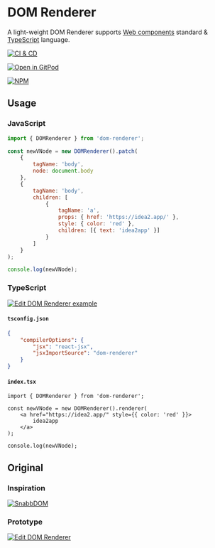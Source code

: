 # DOM Renderer

A light-weight DOM Renderer supports [Web components][1] standard & [TypeScript][2] language.

[![CI & CD](https://github.com/EasyWebApp/DOM-Renderer/actions/workflows/main.yml/badge.svg)][3]

[![Open in GitPod](https://img.shields.io/badge/GitPod-dev--now-blue?logo=gitpod)][4]

[![NPM](https://nodei.co/npm/dom-renderer.png?downloads=true&downloadRank=true&stars=true)][5]

## Usage

### JavaScript

```js
import { DOMRenderer } from 'dom-renderer';

const newVNode = new DOMRenderer().patch(
    {
        tagName: 'body',
        node: document.body
    },
    {
        tagName: 'body',
        children: [
            {
                tagName: 'a',
                props: { href: 'https://idea2.app/' },
                style: { color: 'red' },
                children: [{ text: 'idea2app' }]
            }
        ]
    }
);

console.log(newVNode);
```

### TypeScript

[![Edit DOM Renderer example](https://codesandbox.io/static/img/play-codesandbox.svg)][6]

#### `tsconfig.json`

```json
{
    "compilerOptions": {
        "jsx": "react-jsx",
        "jsxImportSource": "dom-renderer"
    }
}
```

#### `index.tsx`

```tsx
import { DOMRenderer } from 'dom-renderer';

const newVNode = new DOMRenderer().renderer(
    <a href="https://idea2.app/" style={{ color: 'red' }}>
        idea2app
    </a>
);

console.log(newVNode);
```

## Original

### Inspiration

[![SnabbDOM](https://github.com/snabbdom.png)][7]

### Prototype

[![Edit DOM Renderer](https://codesandbox.io/static/img/play-codesandbox.svg)][8]

[1]: https://www.webcomponents.org/
[2]: https://www.typescriptlang.org/
[3]: https://github.com/EasyWebApp/DOM-Renderer/actions/workflows/main.yml
[4]: https://gitpod.io/#https://github.com/EasyWebApp/DOM-Renderer
[5]: https://nodei.co/npm/dom-renderer/
[6]: https://codesandbox.io/s/dom-renderer-example-pmcsvs?autoresize=1&expanddevtools=1&fontsize=14&hidenavigation=1&module=%2Fsrc%2Findex.tsx&theme=dark
[7]: https://github.com/snabbdom/snabbdom
[8]: https://codesandbox.io/s/dom-renderer-pglxkx?autoresize=1&expanddevtools=1&fontsize=14&hidenavigation=1&module=%2Fsrc%2Findex.ts&theme=dark
